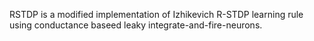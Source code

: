 RSTDP is a modified implementation of Izhikevich R-STDP learning rule using conductance baseed leaky integrate-and-fire-neurons.
